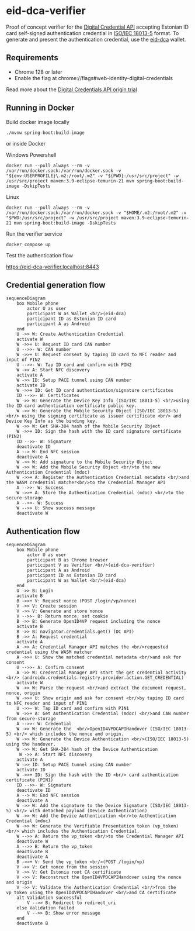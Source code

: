 # eid-dca-verifier

Proof of concept verifier for the [Digital Credential API](https://github.com/w3c-fedid/digital-credentials) accepting Estonian ID card self-signed authentication credential in [ISO/IEC 18013-5](https://www.iso.org/standard/69084.html) format. 
To generate and present the authentication credential, use the [eid-dca](https://github.com/aarmam/eid-dca) wallet.

## Requirements

- Chrome 128 or later
- Enable the flag at chrome://flags#web-identity-digital-credentials

Read more about the [Digital Credentials API origin trial](https://developer.chrome.com/blog/digital-credentials-api-origin-trial)

## Running in Docker

Build docker image locally

```shell
./mvnw spring-boot:build-image
```

or inside Docker

Windows Powershell
```shell
docker run --pull always --rm -v /var/run/docker.sock:/var/run/docker.sock -v "${env:USERPROFILE}\.m2:/root/.m2" -v "${PWD}:/usr/src/project" -w /usr/src/project maven:3.9-eclipse-temurin-21 mvn spring-boot:build-image -DskipTests
```

Linux
```shell
docker run --pull always --rm -v /var/run/docker.sock:/var/run/docker.sock -v "$HOME/.m2:/root/.m2" -v "$PWD:/usr/src/project" -w /usr/src/project maven:3.9-eclipse-temurin-21 mvn spring-boot:build-image -DskipTests
```

Run the verifier service

```shell
docker compose up
```

Test the authentication flow

https://eid-dca-verifier.localhost:8443

## Credential generation flow

```mermaid
sequenceDiagram
    box Mobile phone
        actor U as user
        participant W as Wallet <br/>(eid-dca)
        participant ID as Estonian ID card
        participant A as Android
    end
    U ->> W: Create Authentication Credential
    activate W
    W ->>+ U: Request ID card CAN number
    U -->>- W: CAN number
    W ->>+ U: Request consent by taping ID card to NFC reader and input of PIN2
    U -->>- W: Tap ID card and confirm with PIN2
    W ->> A: Start NFC discovery
    activate A
    W ->> ID: Setup PACE tunnel using CAN number
    activate ID
    W ->>+ ID: Get ID card authentication/signature certificates
    ID -->>- W: Certificates
    W ->> W: Generate the Device Key Info (ISO/IEC 18013-5) <br/>using the ID card authentication certificate public key.
    W ->> W: Generate the Mobile Security Object (ISO/IEC 18013-5) <br/> using the signing certificate as issuer certificate <br/> and Device Key Info as the binding key. 
    W ->> W: Get SHA-384 hash of the Mobile Security Object
    W ->>+ ID: Sign the hash with the ID card signature certificate (PIN2)
    ID -->>- W: Signature
    deactivate ID
    A --> W: End NFC session
    deactivate A    
    W ->> W: Add signature to the Mobile Security Object
    W ->> W: Add the Mobile Security Object <br/>to the new Authentication Credential (mdoc)
    W ->>+ A: Register the Authentication Credential metadata <br/>and the WASM credential matcher<br/>to the Credential Manager API
    A -->>- W: Success
    W ->>+ A: Store the Authentication Credential (mdoc) <br/>to the secure-storage
    A -->>- W: Success
    W -->> U: Show success message
    deactivate W
```

## Authentication flow

```mermaid
sequenceDiagram
    box Mobile phone
        actor U as user
        participant B as Chrome browser
        participant V as Verifier <br/>(eid-dca-verifier)
        participant A as Android
        participant ID as Estonian ID card
        participant W as Wallet <br/>(eid-dca)
    end
    U ->> B: Login
    activate B
    B ->>+ V: Request nonce (POST /login/vp/nonce)
    V ->> V: Create session
    V ->> V: Generate and store nonce
    V -->>- B: Return nonce, set cookie
    B ->> B: Generate OpenID4VP request including the nonce
    activate B
    B ->> B: navigator.credentials.get() (DC API)
    B ->> A: Request credential
    activate A
    A ->> A: Credential Manager API matches the <br/>requested credential using the WASM matcher
    A ->>+ U: Show the matched credential metadata <br/>and ask for consent
    U -->>- A: Confirm consent
    A ->> W: Credential Manager API start the get credential activity <br/> (androidx.credentials.registry.provider.action.GET_CREDENTIAL)
    activate W
    W ->> W: Parse the request <br/>and extract the document request, nonce, origin 
    W ->>+ U: Show origin and ask for consent <br/>by taping ID card to NFC reader and input of PIN1
    U ->>- W: Tap ID card and confirm with PIN1
    W ->>+ A: Get Authentication Credential (mdoc) <br/>and CAN number from secure-storage
    A -->>- W: Credential
    W ->> W: Generate the  <br/>OpenID4VPDCAPIHandover (ISO/IEC 18013-5) <br/> which includes the nonce and origin.
    W ->> W: Generate the Device Authentication <br/>(ISO/IEC 18013-5) using the handover.
    W ->> W: Get SHA-384 hash of the Device Authentication
     W ->> A: Start NFC discovery
    activate A
    W ->> ID: Setup PACE tunnel using CAN number
    activate ID
    W ->>+ ID: Sign the hash with the ID <br/> card authentication certificate (PIN1)
    ID -->>- W: Signature
    deactivate ID
    A --> W: End NFC session
    deactivate A   
    W ->> W: Add the signature to the Device Signature (ISO/IEC 18013-5) <br/> with detached payload (Device Authentication)
    W ->> W: Add the Device Authentication <br/>to Authentication Credential (mdoc)
    W ->> W: Generate the Verifiable Presentation token (vp_token) <br/> which includes the Authentication Credential. 
    W -->> A: Return the vp_token <br/>to the Credential Manager API
    deactivate W
    A -->> B: Return the vp_token
    deactivate B
    deactivate A
    B ->>+ V: Send the vp_token <br/>(POST /login/vp)
    V ->> V: Get nonce from the session
    V ->> V: Get Estonia root CA certificate
    V ->> V: Reconstruct the OpenID4VPDCAPIHandover using the nonce and origin
    V ->> V: Validate the Authentication Credential <br/>from the vp_token using the OpenID4VPDCAPIHandover <br/>and CA certificate
    alt Validation successful
        V -->> B: Redirect to redirect_uri
    else Validation failed
        V -->> B: Show error message
    end
    deactivate B
```